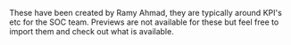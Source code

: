 These have been created by Ramy Ahmad, they are typically around KPI's etc for the SOC team. Previews are not available for these but feel free to import them and check out what is available. 
